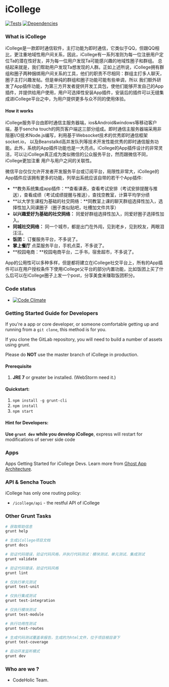 iCollege
========
[![Tests](https://img.shields.io/travis/doomdagger/iCollege/master.svg?label=linux)](http://travis-ci.org/doomdagger/iCollege)
[![Dependencies](http://img.shields.io/david/doomdagger/iCollege.svg?style=flat)](https://david-dm.org/doomdagger/iCollege)

### What is iCollege

iCollege是一款即时通信软件，主打功能为即时通信，它类似于QQ，但跟QQ相比，更注重地域性用户间关系，因此，iCollege有一系列准则为每一位注册用户定位Ta的潜在性好友，并为每一位用户发现Ta可能感兴趣的地域性圈子和群组。
总结起来就是，我们帮助用户发现Ta想发现的人群。正如上述所说，iCollege拥有群组和圈子两种捆绑用户间关系的工具，他们的职责不尽相同：群组主打多人聊天，圈子主打兴趣发帖。但是单纯的群组和圈子功能可能有些单调，所以
我们额外研发了App插件功能，为第三方开发者提供开发工具包，使他们能够开发自己的App插件，并提供给用户使用，用户可选择性安装App插件，安装后的插件可以无缝集成进iCollege平台之中，为用户提供更多与众不同的使用体验。

#### How it works

iCollege服务平台由即时通信主服务器端，ios&Android&windows等移动客户端，基于sencha touch的网页客户端这三部分组成。即时通信主服务器端采用非阻塞I/O技术Node.js编写，利用基于Websocket技术的优秀即时通信框架socket.io，
以及Beanstalkd高并发队列等技术开发性能优秀的即时通信服务功能。此外，系统的App插件功能也是一大亮点。iCollege的App插件设计的非常灵活，可以让iCollege真正成为类似微信的公众服务平台，然而跟微信不同，iCollege更加注重
用户与用户之间的关联性。

微信平台仅仅允许开发者开发服务平台或订阅平台，局限性非常大，iCollege的App插件应该拥有更多的功能，列举出系统应该自带的若干个App插件:
* **教务系统集成app插件：**查看课表，查看考试安排（考试安排提醒与推送），查看成绩（考试成绩提醒与推送），查找空教室，计算平均学分绩
* **以大学生课程为基础的社交网络：**同教室上课的聊天群组选择性加入，选择性加入同课圈子（圈子类似贴吧，吐槽加文件共享）
* **以兴趣爱好为基础的社交网络：** 同爱好群组选择性加入，同爱好圈子选择性加入。
* **同城社交网络：** 同一个城市，都是出门在外闯，见到老乡，见到校友，两眼泪汪汪。
* **饭团：** 订餐服务平台，不多说了。
* **掌上餐厅** 点菜服务平台，手机点菜，不多说了。
* **校园电商：**校园电商平台，二手书，宿舍超市，不多说了。


App的公用性可以多种多样，但是都将建立在iCollege社交平台上，所有的App插件可以在用户授权条件下使用iCollege父平台的部分内置功能，比如饭团上买了什么后可以在iCollege圈子上发一个post，分享美食来赚取饭团积分。


### Code status

* [![Code Climate](https://codeclimate.com/repos/53eb9190e30ba04f350777c8/badges/9816f1c8e15376c51ecb/gpa.svg)](https://codeclimate.com/repos/53eb9190e30ba04f350777c8/feed)

### Getting Started Guide for Developers

If you're a app or core developer, or someone comfortable getting up and running from a `git clone`, this method is for you.

If you clone the GitLab repository, you will need to build a number of assets using grunt.

Please do **NOT** use the master branch of iCollege in production. 

#### Prerequisite

1. **JRE 7** or greater be installed. (WebStorm need it.)

#### Quickstart:

1. `npm install -g grunt-cli`
1. `npm install`
1. `npm start`

#### Hint for Developers:

**Use `grunt dev` while you develop iCollege**, express will restart for modifications of server side code

### Apps

Apps Getting Started for iCollege Devs. Learn more from [Ghost App Architecture](https://github.com/TryGhost/Ghost/wiki/Apps-Getting-Started-for-Ghost-Devs).

### API & Sencha Touch

iCollege has only one routing policy:
* `/icollege/api` - the restful API of iCollege

### Other Grunt Tasks

```bash
# 获取帮助信息
grunt help

# 生成iCollege项目文档
grunt docs

# 验证代码错误，验证代码风格，并执行代码测试：模块测试、单元测试、集成测试
grunt validate

# 验证代码错误，验证代码风格
grunt lint

# 仅执行单元测试
grunt test-unit

# 仅执行集成测试
grunt test-integration

# 仅执行模块测试
grunt test-module

# 执行功用性测试
grunt test-routes

# 生成代码测试覆盖率报告，生成的为html文件，位于项目根目录下
grunt test-coverage

# 启动开发监听模式
grunt dev

```

### Who are we ?

* CodeHolic Team.